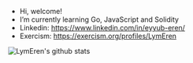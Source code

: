 - Hi, welcome! 
- I’m currently learning Go, JavaScript and Solidity
- Linkedin: https://www.linkedin.com/in/eyyub-eren/
- Exercism: https://exercism.org/profiles/LymEren

![LymEren's github stats](https://github-readme-stats.vercel.app/api?username=LymEren&show_icons=true&theme=tokyonight)

